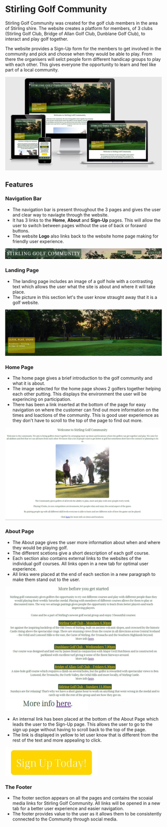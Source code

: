 # Stirling Golf Community

Stirling Golf Community was created for the golf club members in the area of Stirling shire. The website creates a platform for members, of 3 clubs (Stirling Golf Club, Bridge of Allan Golf Club, Dunblane Golf Club), to interact and play golf together.  

The website provides a Sign-Up form for the members to get involved in the community and pick and choose when they would be able to play. From there the organisers will selct people form different handicap groups to play with each other. This gives everyone the opportunity to learn and feel like part of a local community.

![Responsive image for multiple devices](/assets/images/responsive-image.jpg)

## Features 

### Navigation Bar
* The navigation bar is present throughout the 3 pages and gives the user and clear way to naviagte through the website.
* It has 3 links to the **Home**, **About** and **Sign-Up** pages. This will allow the user to switch between pages without the use of back or forawrd buttons.
* The website **Logo** also links back to the website home page making for friendly user experience.

![Navigation bar and logo ](/assets/images/navigation-image.jpg)


### Landing Page
*  The landing page includes an image of a golf hole with a contrasting text which allows the user what the site is about and where it will take place.
* The picture in this section let's the user know straught away that it is a golf website.

![Hero image](/assets/images//landing-image.jpg)

### Home Page

* The home page gives a brief introduction to the golf community and what it is about.
* The image selected for the home page shows 2 golfers together helping each other putting. This displays the environment the user will be experincing on participation.
* There has been a link inserted at the bottom of the page for easy navigation on where the customer can find out more information on the times and loactions of the community. This is good user experiemce as they don't have to scroll to the top of the page to find out more. 

![Golfers putting](/assets/images/home-image.jpg)


### About Page

* The About page gives the user more information about when and where they would be playing golf.
* The different scetions give a short description of each golf course.
* Each section also contains external links to the websites of the individual golf courses. All links open in a new tab for optimal user experience. 
* All links were placed at the end of each section in a new paragraph to make them stand out to the user.

![About Page](/assets/images/about-top.jpg)
![About Golf Courses](/assets/images/about-bottom.jpg)
![External Link ABout](/assets/images/about-external-link.jpg)

* An internal link has been placed at the bottom of the About Page which leads the user to the Sign-Up page. This allows the user to go to the sign up page without having to scroll back to the top of the page.
* The link is displayed in yellow to let user know that is different from the rest of the text and more appealing to click.

![Sign up Link](/assets/images/signup-link.jpg)

### The Footer

* The footer section appears on all the pages and contains the scoaial media links for Stirling Golf Community. All links will be opened in a new tab for a better user experience and easier navigation.
* The footer provides value to the user as it allows them to be consistently connected to the Community through social media. 

